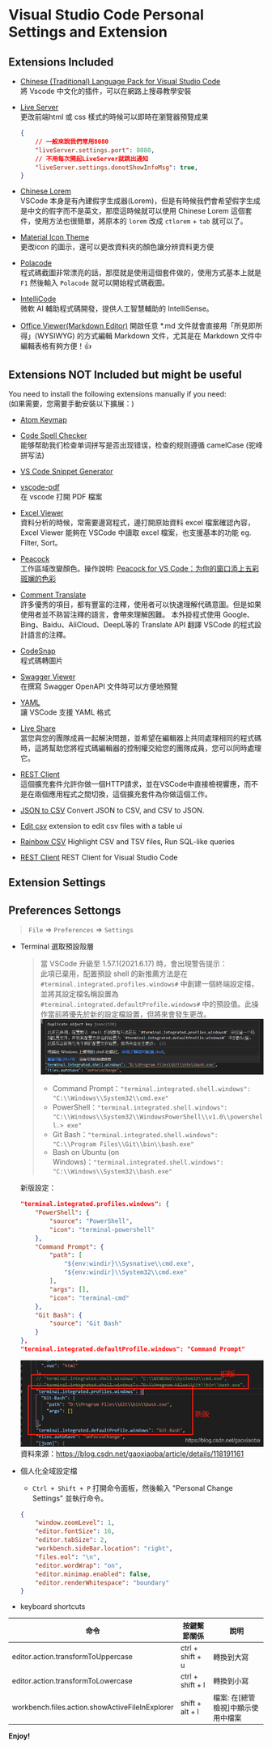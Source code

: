 # Visual Studio Code Personal Settings and Extension

## Extensions Included

- [Chinese (Traditional) Language Pack for Visual Studio Code](https://marketplace.visualstudio.com/items?itemName=MS-CEINTL.vscode-language-pack-zh-hant)\
    將 Vscode 中文化的插件，可以在網路上搜尋教學安裝

- [Live Server](https://marketplace.visualstudio.com/items?itemName=ritwickdey.LiveServer)\
    更改前端html 或 css 樣式的時候可以即時在瀏覽器預覽成果
    ```json
    {
        // 一般來說我們常用8080
        "liveServer.settings.port": 8080,
        // 不用每次開起LiveServer就跳出通知
        "liveServer.settings.donotShowInfoMsg": true,
    }
    ```

- [Chinese Lorem](https://marketplace.visualstudio.com/items?itemName=KevinYang.ctlorem)\
    VSCode 本身是有內建假字生成器(Lorem)，但是有時候我們會希望假字生成是中文的假字而不是英文，那麼這時候就可以使用 Chinese Lorem 這個套件，使用方法也很簡單，將原本的 `lorem` 改成 `ctlorem` + `tab` 就可以了。

- [Material Icon Theme](https://marketplace.visualstudio.com/items?itemName=PKief.material-icon-theme)\
    更改icon 的圖示，還可以更改資料夾的顏色讓分辨資料更方便

- [Polacode](https://marketplace.visualstudio.com/items?itemName=pnp.polacode)\
    程式碼截圖非常漂亮的話，那麼就是使用這個套件做的，使用方式基本上就是 `F1` 然後輸入 `Polacode` 就可以開始程式碼截圖。

- [IntelliCode](https://marketplace.visualstudio.com/items?itemName=VisualStudioExptTeam.vscodeintellicode)\
    微軟 AI 輔助程式碼開發，提供人工智慧輔助的 IntelliSense。 

- [Office Viewer(Markdown Editor)](https://marketplace.visualstudio.com/items?itemName=cweijan.vscode-office&fbclid=IwAR0AUecGlpmvlrX_jrKNaO9MYYVV_hKTB6ajjb2rpH4wQHLRA339C1pN9XE)
    開啟任意 *.md 文件就會直接用「所見即所得」(WYSIWYG) 的方式編輯 Markdown 文件，尤其是在 Markdown 文件中編輯表格有夠方便！👍

## Extensions NOT Included but might be useful

You need to install the following extensions manually if you need:\
(如果需要，您需要手動安裝以下擴展：)

- [Atom Keymap](https://marketplace.visualstudio.com/items?itemName=ms-vscode.atom-keybindings)
- [Code Spell Checker](https://marketplace.visualstudio.com/items?itemName=streetsidesoftware.code-spell-checker)\
    能够帮助我们检查单词拼写是否出现错误，检查的规则遵循 camelCase (驼峰拼写法)

- [VS Code Snippet Generator](https://marketplace.visualstudio.com/items?itemName=dkultasev.vs-code-snippet-generator)

- [vscode-pdf](https://marketplace.visualstudio.com/items?itemName=tomoki1207.pdf)\
    在 vscode 打開 PDF 檔案

- [Excel Viewer](https://marketplace.visualstudio.com/items?itemName=GrapeCity.gc-excelviewer)\
    資料分析的時候，常需要邊寫程式，邊打開原始資料 excel 檔案確認內容，Excel Viewer 能夠在 VSCode 中讀取 excel 檔案，也支援基本的功能 eg. Filter, Sort。

- [Peacock](https://marketplace.visualstudio.com/items?itemName=johnpapa.vscode-peacock)\
    工作區域改變顏色。操作說明: [Peacock for VS Code：为你的窗口添上五彩斑斓的色彩](https://zhuanlan.zhihu.com/p/84175150)

- [Comment Translate](https://marketplace.visualstudio.com/items?itemName=intellsmi.comment-translate)\
    許多優秀的項目，都有豐富的注釋，使用者可以快速理解代碼意圖。但是如果使用者並不熟習注釋的語言，會帶來理解困難。 本外掛程式使用 Google、Bing、Baidu、AliCloud、DeepL等的 Translate API 翻譯 VSCode 的程式設計語言的注釋。

- [CodeSnap](https://marketplace.visualstudio.com/items?itemName=adpyke.codesnap)\
    程式碼轉圖片

- [Swagger Viewer](https://marketplace.visualstudio.com/items?itemName=Arjun.swagger-viewer)\
    在撰寫 Swagger OpenAPI 文件時可以方便地預覽

- [YAML](https://marketplace.visualstudio.com/items?itemName=redhat.vscode-yaml)\
    讓 VSCode 支援 YAML 格式

- [Live Share](https://marketplace.visualstudio.com/items?itemName=MS-vsliveshare.vsliveshare)\
    當您與您的團隊成員一起解決問題，並希望在編輯器上共同處理相同的程式碼時，這將幫助您將程式碼編輯器的控制權交給您的團隊成員，您可以同時處理它。

- [REST Client](https://marketplace.visualstudio.com/items?itemName=humao.rest-client)\
    這個擴充套件允許你做一個HTTP請求，並在VSCode中直接檢視響應，而不是在兩個應用程式之間切換，這個擴充套件為你做這個工作。

- [JSON to CSV](https://marketplace.visualstudio.com/items?itemName=khaeransori.json2csv)
    Convert JSON to CSV, and CSV to JSON.

- [Edit csv](https://marketplace.visualstudio.com/items?itemName=janisdd.vscode-edit-csv)
    extension to edit csv files with a table ui

- [Rainbow CSV](https://marketplace.visualstudio.com/items?itemName=mechatroner.rainbow-csv)
    Highlight CSV and TSV files, Run SQL-like queries

- [REST Client](https://marketplace.visualstudio.com/items?itemName=humao.rest-client)
    REST Client for Visual Studio Code

## Extension Settings

## Preferences Settongs

> `File` => `Preferences` => `Settings`

- Terminal 選取預設殼層
    > 當 VSCode 升級至 1.57.1(2021.6.17) 時，會出現警告提示：\
    > 此項已棄用，配置預設 shell 的新推薦方法是在 `#terminal.integrated.profiles.windows#`  中創建一個終端設定檔，並將其設定檔名稱設置為 `#terminal.integrated.defaultProfile.windows#`  中的預設值。此操作當前將優先於新的設定檔設置，但將來會發生更改。\
    >  ![](./images/20210624163615587.jpg)
    > - Command Prompt：`"terminal.integrated.shell.windows": "C:\\Windows\\System32\\cmd.exe"`
    > - PowerShell：`"terminal.integrated.shell.windows": "C:\\Windows\\System32\\WindowsPowerShell\\v1.0\\powershell.> exe"`
    > - Git Bash：`"terminal.integrated.shell.windows": "C:\\Program Files\\Git\\bin\\bash.exe"`
    > - Bash on Ubuntu (on Windows)：`"terminal.integrated.shell.windows": "C:\\Windows\\System32\\bash.exe"`

    新版設定：
    ```json
    "terminal.integrated.profiles.windows": {
        "PowerShell": {
            "source": "PowerShell",
            "icon": "terminal-powershell"
        },
        "Command Prompt": {
            "path": [
                "${env:windir}\\Sysnative\\cmd.exe",
                "${env:windir}\\System32\\cmd.exe"
            ],
            "args": [],
            "icon": "terminal-cmd"
        },
        "Git Bash": {
            "source": "Git Bash"
        }
    },
    "terminal.integrated.defaultProfile.windows": "Command Prompt"
    ```
    ![](./images/20210624163626653.png)
    資料來源：https://blog.csdn.net/gaoxiaoba/article/details/118191161

- 個人化全域設定檔
    - `Ctrl + Shift + P` 打開命令面板，然後輸入 "Personal Change Settings" 並執行命令。

    ```json
    {
        "window.zoomLevel": 1,
        "editor.fontSize": 16,
        "editor.tabSize": 2,
        "workbench.sideBar.location": "right",
        "files.eol": "\n",
        "editor.wordWrap": "on",
        "editor.minimap.enabled": false,
        "editor.renderWhitespace": "boundary"
    }
    ```

- keyboard shortcuts

| 命令                                            | 按鍵繫節關係     | 說明                               |
| ----------------------------------------------- | ---------------- | ---------------------------------- |
| editor.action.transformToUppercase              | ctrl + shift + u | 轉換到大寫                         |
| editor.action.transformToLowercase              | ctrl + shift + l | 轉換到小寫                         |
| workbench.files.action.showActiveFileInExplorer | shift + alt + l  | 檔案: 在[總管檢視]中顯示使用中檔案 |

**Enjoy!**
